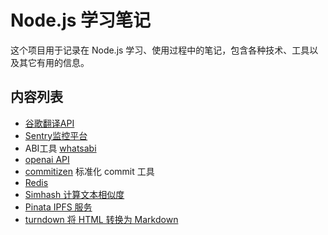 # Node.js 学习笔记

这个项目用于记录在 Node.js 学习、使用过程中的笔记，包含各种技术、工具以及其它有用的信息。

## 内容列表
- [谷歌翻译API](./google-translate/README.md)
- [Sentry监控平台](./sentry/README.md)
- ABI工具 [whatsabi ](https://github.com/0xdwong/blockchain/blob/main/tools/whatsabi/README.md)
- [openai API](./openai/README.md)
- [commitizen](./commitizen/README.md) 标准化 commit 工具
- [Redis](./redis/README.md)
- [Simhash 计算文本相似度](./simhash/README.md)
- [Pinata IPFS 服务](./ipfs/pinata/README.md)
- [turndown 将 HTML 转换为 Markdown](./turndown/README.md)

